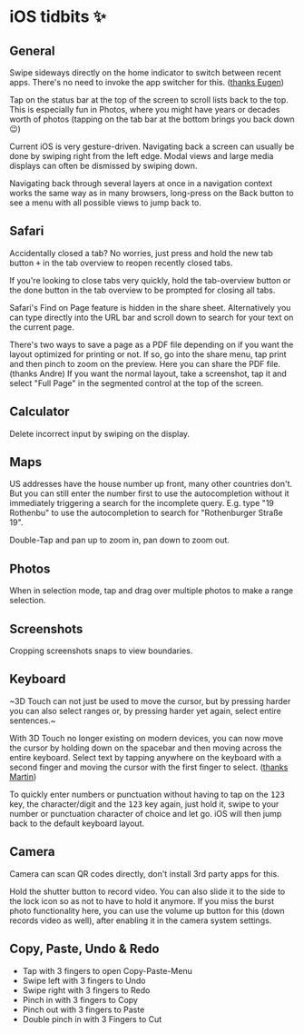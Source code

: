 # iOS tidbits ✨

## General

Swipe sideways directly on the home indicator to switch between recent apps. There's no need to invoke the app switcher for this. ([thanks Eugen](https://twitter.com/eugenpirogoff/status/1184349517589762051?s=21))

Tap on the status bar at the top of the screen to scroll lists back to the top. This is especially fun in Photos, where you might have years or decades worth of photos (tapping on the tab bar at the bottom brings you back down 😉)

Current iOS is very gesture-driven. Navigating back a screen can usually be done by swiping right from the left edge. Modal views and large media displays can often be dismissed by swiping down.

Navigating back through several layers at once in a navigation context works the same way as in many browsers, long-press on the Back button to see a menu with all possible views to jump back to.


## Safari

Accidentally closed a tab? No worries, just press and hold the new tab button <kbd>+</kbd> in the tab overview to reopen recently closed tabs.

If you're looking to close tabs very quickly, hold the tab-overview button or the done button in the tab overview to be prompted for closing all tabs.

Safari's Find on Page feature is hidden in the share sheet. Alternatively you can type directly into the URL bar and scroll down to search for your text on the current page.

There's two ways to save a page as a PDF file depending on if you want the layout optimized for printing or not. If so, go into the share menu, tap print and then pinch to zoom on the preview. Here you can share the PDF file. (thanks Andre)
If you want the normal layout, take a screenshot, tap it and select "Full Page" in the segmented control at the top of the screen.


## Calculator

Delete incorrect input by swiping on the display.


## Maps

US addresses have the house number up front, many other countries don't. But you can still enter the number first to use the autocompletion without it immediately triggering a search for the incomplete query. E.g. type "19 Rothenbu" to use the autocompletion to search for "Rothenburger Straße 19".

Double-Tap and pan up to zoom in, pan down to zoom out.

## Photos

When in selection mode, tap and drag over multiple photos to make a range selection.


## Screenshots

Cropping screenshots snaps to view boundaries.


## Keyboard

~3D Touch can not just be used to move the cursor, but by pressing harder you can also select ranges or, by pressing harder yet again, select entire sentences.~

With 3D Touch no longer existing on modern devices, you can now move the cursor by holding down on the spacebar and then moving across the entire keyboard. Select text by tapping anywhere on the keyboard with a second finger and moving the cursor with the first finger to select. ([thanks Martin](https://twitter.com/mrtnlst/status/1184201308020137984?s=21))

To quickly enter numbers or punctuation without having to tap on the <kbd>123</kbd> key, the character/digit and the <kbd>123</kbd> key again, just hold it, swipe to your number or punctuation character of choice and let go. iOS will then jump back to the default keyboard layout.


## Camera

Camera can scan QR codes directly, don't install 3rd party apps for this.

Hold the shutter button to record video. You can also slide it to the side to the lock icon so as not to have to hold it anymore. If you miss the burst photo functionality here, you can use the volume up button for this (down records video as well), after enabling it in the camera system settings.


## Copy, Paste, Undo & Redo

- Tap with 3 fingers to open Copy-Paste-Menu
- Swipe left with 3 fingers to Undo
- Swipe right with 3 fingers to Redo
- Pinch in with 3 fingers to Copy
- Pinch out with 3 fingers to Paste
- Double pinch in with 3 Fingers to Cut
